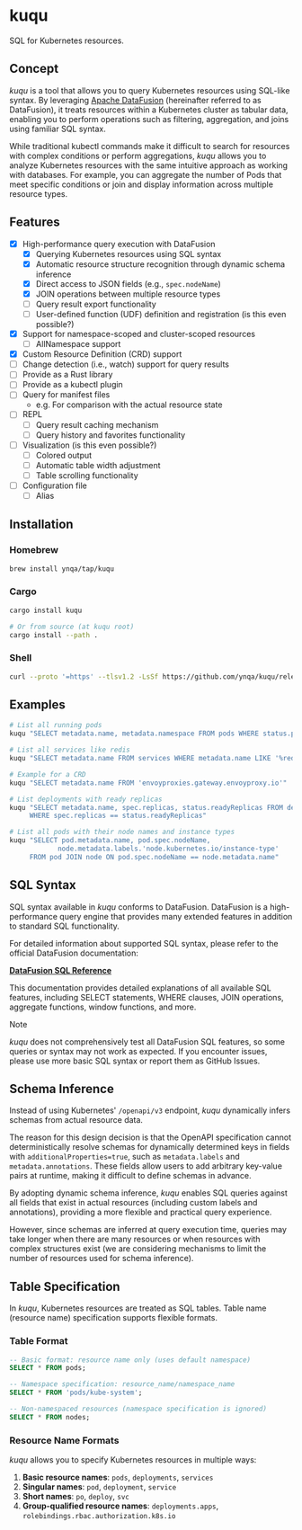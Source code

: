 # kuqu

SQL for Kubernetes resources.

## Concept

*kuqu* is a tool that allows you to query Kubernetes resources using SQL-like syntax.
By leveraging [Apache DataFusion](https://datafusion.apache.org/)
(hereinafter referred to as DataFusion),
it treats resources within a Kubernetes cluster as tabular data,
enabling you to perform operations such as filtering, aggregation, and joins
using familiar SQL syntax.

While traditional kubectl commands make it difficult to search for resources
with complex conditions or perform aggregations,
*kuqu* allows you to analyze Kubernetes resources with the same intuitive approach
as working with databases.
For example, you can aggregate the number of Pods that meet specific conditions
or join and display information across multiple resource types.

## Features

- [x] High-performance query execution with DataFusion
    - [x] Querying Kubernetes resources using SQL syntax
    - [x] Automatic resource structure recognition through dynamic schema inference
    - [x] Direct access to JSON fields (e.g., `spec.nodeName`)
    - [x] JOIN operations between multiple resource types
    - [ ] Query result export functionality
    - [ ] User-defined function (UDF) definition and registration
          (is this even possible?)
- [x] Support for namespace-scoped and cluster-scoped resources
    - [ ] AllNamespace support
- [x] Custom Resource Definition (CRD) support
- [ ] Change detection (i.e., watch) support for query results
- [ ] Provide as a Rust library
- [ ] Provide as a kubectl plugin
- [ ] Query for manifest files
    - e.g. For comparison with the actual resource state
- [ ] REPL
    - [ ] Query result caching mechanism
    - [ ] Query history and favorites functionality
- [ ] Visualization (is this even possible?)
    - [ ] Colored output
    - [ ] Automatic table width adjustment
    - [ ] Table scrolling functionality
- [ ] Configuration file
    - [ ] Alias

## Installation

### Homebrew

```bash
brew install ynqa/tap/kuqu
```

### Cargo

```bash
cargo install kuqu

# Or from source (at kuqu root)
cargo install --path .
```

### Shell

```bash
curl --proto '=https' --tlsv1.2 -LsSf https://github.com/ynqa/kuqu/releases/download/v0.1.0/kuqu-installer.sh | sh
```

## Examples

```bash
# List all running pods
kuqu "SELECT metadata.name, metadata.namespace FROM pods WHERE status.phase = 'Running'"

# List all services like redis
kuqu "SELECT metadata.name FROM services WHERE metadata.name LIKE '%redis%'"

# Example for a CRD
kuqu "SELECT metadata.name FROM 'envoyproxies.gateway.envoyproxy.io'"

# List deployments with ready replicas
kuqu "SELECT metadata.name, spec.replicas, status.readyReplicas FROM deployments 
     WHERE spec.replicas == status.readyReplicas"

# List all pods with their node names and instance types
kuqu "SELECT pod.metadata.name, pod.spec.nodeName, 
            node.metadata.labels.'node.kubernetes.io/instance-type' 
     FROM pod JOIN node ON pod.spec.nodeName == node.metadata.name"
```

## SQL Syntax

SQL syntax available in *kuqu* conforms to DataFusion.
DataFusion is a high-performance query engine that provides many extended features
in addition to standard SQL functionality.

For detailed information about supported SQL syntax,
please refer to the official DataFusion documentation:

**[DataFusion SQL Reference](https://datafusion.apache.org/user-guide/sql/index.html)**

This documentation provides detailed explanations of all available SQL features,
including SELECT statements, WHERE clauses, JOIN operations, aggregate functions,
window functions, and more.

> [!NOTE]
> *kuqu* does not comprehensively test all DataFusion SQL features,
> so some queries or syntax may not work as expected.
> If you encounter issues, please use more basic SQL syntax
> or report them as GitHub Issues.

## Schema Inference

Instead of using Kubernetes' `/openapi/v3` endpoint,
*kuqu* dynamically infers schemas from actual resource data.

The reason for this design decision is that the OpenAPI specification
cannot deterministically resolve schemas for dynamically determined keys
in fields with `additionalProperties=true`,
such as `metadata.labels` and `metadata.annotations`.
These fields allow users to add arbitrary key-value pairs at runtime,
making it difficult to define schemas in advance.

By adopting dynamic schema inference,
*kuqu* enables SQL queries against all fields that exist in actual resources
(including custom labels and annotations),
providing a more flexible and practical query experience.

However, since schemas are inferred at query execution time,
queries may take longer when there are many resources
or when resources with complex structures exist
(we are considering mechanisms to limit the number of resources
used for schema inference).

## Table Specification

In *kuqu*, Kubernetes resources are treated as SQL tables.
Table name (resource name) specification supports flexible formats.

### Table Format

```sql
-- Basic format: resource name only (uses default namespace)
SELECT * FROM pods;

-- Namespace specification: resource_name/namespace_name
SELECT * FROM 'pods/kube-system';

-- Non-namespaced resources (namespace specification is ignored)
SELECT * FROM nodes;
```

### Resource Name Formats

*kuqu* allows you to specify Kubernetes resources in multiple ways:

1. **Basic resource names**: `pods`, `deployments`, `services`
2. **Singular names**: `pod`, `deployment`, `service`
3. **Short names**: `po`, `deploy`, `svc`
4. **Group-qualified resource names**: `deployments.apps`,
   `rolebindings.rbac.authorization.k8s.io`
